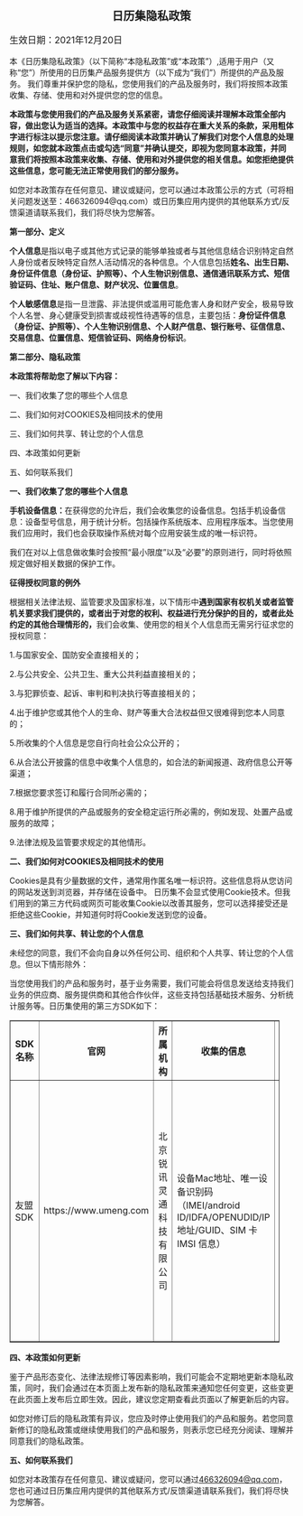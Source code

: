 <meta charset="utf-8">

<meta name="viewport" content="width=device-width, initial-scale=1,maximum-scale=1,user-scalable=no">

<meta http-equiv="Content-Type" content="text/html; charset=utf8">

<div style="layout-grid:15.6pt"><p class="treaty-name" style="layout-grid-mode:char; text-align: center;"><b><span style="font-size: 20px;">日历集隐私政策</span></b></p><div class="treaty-name-bottom-text"><p style="font-size: 16px;">	生效日期：2021年12月20日	</p></div><p><span>本《日历集隐私政策》（以下简称“本隐私政策”或“本政策”）,适用于用户（又称“您”）所使用的日历集产品服务提供方（以下成为“我们”）所提供的产品及服务。	我们尊重并保护您的隐私，您使用我们的产品及服务时，我们将按照本政策收集、存储、使用和对外提供您的您的信息。</span></p><p><b>本政策与您使用我们的产品及服务关系紧密，请您仔细阅读并理解本政策全部内容，做出您认为适当的选择。本政策中与您的权益存在重大关系的条款，采用粗体字进行标注以提示您注意。请仔细阅读本政策并确认了解我们对您个人信息的处理规则，如您就本政策点击或勾选“同意”并确认提交，即视为您同意本政策，并同意我们将按照本政策来收集、存储、使用和对外提供您的相关信息。如您拒绝提供这些信息，您可能无法正常使用我们的部分服务。</b></p><p>如您对本政策存在任何意见、建议或疑问，您可以通过本政策公示的方式（可将相关问题发送至：466326094@qq.com）或日历集应用内提供的其他联系方式/反馈渠道请联系我们，我们将尽快为您解答。</p><p><b>第一部分、定义</b></p><p><b>个人信息</b>是指以电子或其他方式记录的能够单独或者与其他信息结合识别特定自然人身份或者反映特定自然人活动情况的各种信息。个人信息包括<b>姓名、出生日期、身份证件信息（身份证、护照等）、个人生物识别信息、通信通讯联系方式、短信验证码、住址、账户信息、财产状况、位置信息</b>。	</p><p><b>个人敏感信息</b>是指一旦泄露、非法提供或滥用可能危害人身和财产安全，极易导致个人名誉、身心健康受到损害或歧视性待遇等的信息，主要包括：<b>身份证件信息（身份证、护照等）、个人生物识别信息、个人财产信息、银行账号、征信信息、交易信息、位置信息、短信验证码、网络身份标识</b>。	</p><p><b>第二部分、隐私政策</b></p><p><b>本政策将帮助您了解以下内容：</b></p><p>一、我们收集了您的哪些个人信息</p><p>二、我们如何对COOKIES及相同技术的使用</p><p>三、我们如何共享、转让您的个人信息</p><p>四、本政策如何更新</p><p>五、如何联系我们</p><p><b><span>一、我们收集了您的哪些个人信息</span></b></p><p><b>手机设备信息：</b>在获得您的允许后，我们会收集您的设备信息。包括手机设备信息：设备型号信息，用于统计分析。包括操作系统版本、应用程序版本。当您使用我们应用时，我们也会获取操作系统对每个应用安装生成的唯一标识符。	</p><p>	我们在对以上信息做收集时会按照“最小限度”以及“必要”的原则进行，同时将依照规定做好相关数据的保护工作。	</p><p><b>征得授权同意的例外</b></p><p>根据相关法律法规、监管要求及国家标准，以下情形中<b>遇到国家有权机关或者监管机关要求我们提供的，或者出于对您的权利、权益进行充分保护的目的，或者此处约定的其他合理情形的，</b>我们会收集、使用您的相关个人信息而无需另行征求您的授权同意：	</p><p>1.与国家安全、国防安全直接相关的；	</p><p>2.与公共安全、公共卫生、重大公共利益直接相关的；	</p><p>3.与犯罪侦查、起诉、审判和判决执行等直接相关的；	</p><p>4.出于维护您或其他个人的生命、财产等重大合法权益但又很难得到您本人同意的；	</p><p>5.所收集的个人信息是您自行向社会公众公开的；	</p><p>6.从合法公开披露的信息中收集个人信息的，如合法的新闻报道、政府信息公开等渠道；	</p><p>7.根据您要求签订和履行合同所必需的；	</p><p>8.用于维护所提供的产品或服务的安全稳定运行所必需的，例如发现、处置产品或服务的故障；	</p><p>9.法律法规及监管要求规定的其他情形。	</p><p><b>二、我们如何对COOKIES及相同技术的使用</b></p><p>	Cookies是具有少量数据的文件，通常用作匿名唯一标识符。这些信息将从您访问的网站发送到浏览器，并存储在设备中。	日历集不会显式使用Cookie技术。但我们用到的第三方代码或网页可能收集Cookie以改善其服务，您可以选择接受还是拒绝这些Cookie，并知道何时将Cookie发送到您的设备。	</p><p><b>三、我们如何共享、转让您的个人信息</b></p><p>	未经您的同意，我们不会向自身以外任何公司、组织和个人共享、转让您的个人信息。但以下情形除外：	</p><p>	当您使用我们的产品和服务时，基于业务需要，我们可能会将信息发送给支持我们业务的供应商、服务提供商和其他合作伙伴，这些支持包括基础技术服务、分析统计服务等。日历集使用的第三方SDK如下：	</p><table border="1" cellspacing="0" cellpadding="0" style="width: 95%;"><thead style="text-align: center;"><tr><th>SDK名称</th><th>官网</th><th>所属机构</th><th style="width: 110px;">收集的信息</th><th>用途</th></tr></thead><tbody><tr><td>友盟SDK</td><td>https://www.umeng.com</td><td>北京锐讯灵通科技有限公司</td><td>设备Mac地址、唯一设备识别码（IMEI/android ID/IDFA/OPENUDID/IP地址/GUID、SIM 卡 IMSI 信息）</td><td>提供统计分析服务，并通过地理位置校准报表数据准确性，提供基础反作弊能力</td></tr></tbody></table><p><b>四、本政策如何更新</b></p><p>鉴于产品形态变化、法律法规修订等因素影响，我们可能会不定期地更新本隐私政策，同时，我们会通过在本页面上发布新的隐私政策来通知您任何变更，这些变更在此页面上发布后立即生效。因此，建议您定期查看此页面以了解更新后的内容。	</p><p>如您对修订后的隐私政策有异议，您应及时停止使用我们的产品和服务。若您同意新修订的隐私政策或继续使用我们的产品和服务，则表示您已经充分阅读、理解并同意我们的隐私政策。</p><p><b>五、如何联系我们</b></p><p>如您对本政策存在任何意见、建议或疑问，您可以通过<a href="mailto://466326094@qq.com">466326094@qq.com</a>，您也可通过日历集应用内提供的其他联系方式/反馈渠道请联系我们，我们将尽快为您解答。</p><p></p></div>

